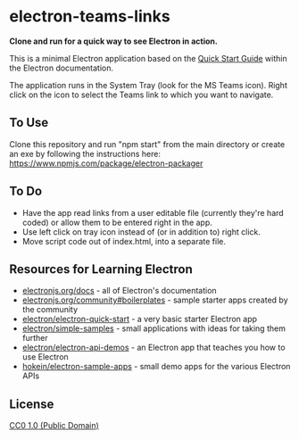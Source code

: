 # electron-teams-links

**Clone and run for a quick way to see Electron in action.**

This is a minimal Electron application based on the [Quick Start Guide](https://electronjs.org/docs/tutorial/quick-start) within the Electron documentation.

The application runs in the System Tray (look for the MS Teams icon). Right click on the icon to select the Teams link to which you want to navigate. 

## To Use

Clone this repository and run "npm start" from the main directory or create an exe by following the instructions here: https://www.npmjs.com/package/electron-packager

## To Do

* Have the app read links from a user editable file (currently they're hard coded) or allow them to be entered right in the app.
* Use left click on tray icon instead of (or in addition to) right click. 
* Move script code out of index.html, into a separate file.

## Resources for Learning Electron

- [electronjs.org/docs](https://electronjs.org/docs) - all of Electron's documentation
- [electronjs.org/community#boilerplates](https://electronjs.org/community#boilerplates) - sample starter apps created by the community
- [electron/electron-quick-start](https://github.com/electron/electron-quick-start) - a very basic starter Electron app
- [electron/simple-samples](https://github.com/electron/simple-samples) - small applications with ideas for taking them further
- [electron/electron-api-demos](https://github.com/electron/electron-api-demos) - an Electron app that teaches you how to use Electron
- [hokein/electron-sample-apps](https://github.com/hokein/electron-sample-apps) - small demo apps for the various Electron APIs

## License

[CC0 1.0 (Public Domain)](LICENSE.md)
